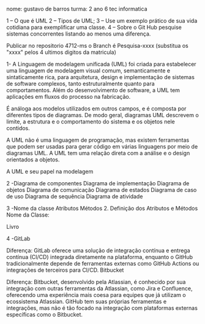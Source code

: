  
nome: gustavo de barros
turma: 2 ano 6 tec informatica






1 – O que é UML
2 – Tipos de UML;
3 – Use um exemplo prático de sua vida cotidiana para exemplificar uma classe.
4 – Sobre o Git Hub pesquise sistemas concorrentes listando ao menos uma diferença.

Publicar no repositorio 4712-ms o Branch é Pesquisa-xxxx (substitua os "xxxx" pelos 4 ultimos digitos da matricula)
  





1- A Linguagem de modelagem unificada (UML) foi criada para estabelecer uma linguagem de modelagem visual comum, semanticamente e sintaticamente rica, para arquitetura, design e implementação de sistemas de software complexos, tanto estruturalmente quanto para comportamentos. Além do desenvolvimento de software, a UML tem aplicações em fluxos do processo na fabricação.

É análoga aos modelos utilizados em outros campos, e é composta por diferentes tipos de diagramas. De modo geral, diagramas UML descrevem o limite, a estrutura e o comportamento do sistema e os objetos nele contidos.

A UML não é uma linguagem de programação, mas existem ferramentas que podem ser usadas para gerar código em várias linguagens por meio de diagramas UML. A UML tem uma relação direta com a análise e o design orientados a objetos.

A UML e seu papel na modelagem



2 -Diagrama de componentes
Diagrama de implementação
Diagrama de objetos
Diagrama de comunicação
Diagrama de estados
Diagrama de caso de uso
Diagrama de sequência
Diagrama de atividade



3 -Nome da classe
Atributos
Métodos
2. Definição dos Atributos e Métodos
Nome da Classe:

Livro


4 -GitLab

Diferença: GitLab oferece uma solução de integração contínua e entrega contínua (CI/CD) integrada diretamente na plataforma, enquanto o GitHub tradicionalmente depende de ferramentas externas como GitHub Actions ou integrações de terceiros para CI/CD.
Bitbucket

Diferença: Bitbucket, desenvolvido pela Atlassian, é conhecido por sua integração com outras ferramentas da Atlassian, como Jira e Confluence, oferecendo uma experiência mais coesa para equipes que já utilizam o ecossistema Atlassian. GitHub tem suas próprias ferramentas e integrações, mas não é tão focado na integração com plataformas externas específicas como o Bitbucket.





